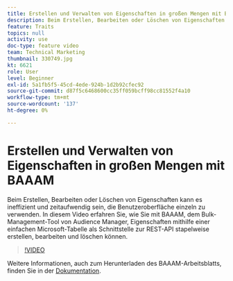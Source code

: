 ```yaml
---
title: Erstellen und Verwalten von Eigenschaften in großen Mengen mit BAAAM
description: Beim Erstellen, Bearbeiten oder Löschen von Eigenschaften kann es ineffizient und zeitaufwendig sein, die Benutzeroberfläche einzeln zu verwenden. In diesem Video erfahren Sie, wie Sie mit BAAAM, dem Bulk-Management-Tool von Audience Manager, Eigenschaften mithilfe einer einfachen Microsoft-Tabelle als Schnittstelle zur REST-API stapelweise erstellen, bearbeiten und löschen können.
feature: Traits
topics: null
activity: use
doc-type: feature video
team: Technical Marketing
thumbnail: 330749.jpg
kt: 6621
role: User
level: Beginner
exl-id: 5a1fb5f5-45cd-4ede-924b-1d2b92cfec92
source-git-commit: d87f5c6468600cc35ff059bcff98cc81552f4a10
workflow-type: tm+mt
source-wordcount: '137'
ht-degree: 0%

---
```


# Erstellen und Verwalten von Eigenschaften in großen Mengen mit BAAAM

Beim Erstellen, Bearbeiten oder Löschen von Eigenschaften kann es ineffizient und zeitaufwendig sein, die Benutzeroberfläche einzeln zu verwenden. In diesem Video erfahren Sie, wie Sie mit BAAAM, dem Bulk-Management-Tool von Audience Manager, Eigenschaften mithilfe einer einfachen Microsoft-Tabelle als Schnittstelle zur REST-API stapelweise erstellen, bearbeiten und löschen können.

>[!VIDEO](https://video.tv.adobe.com/v/330749/?quality=12&learn=on)

Weitere Informationen, auch zum Herunterladen des BAAAM-Arbeitsblatts, finden Sie in der [Dokumentation](https://experienceleague.adobe.com/docs/audience-manager/user-guide/reference/bulk-management-tools/bulk-management-intro.html?lang=en#reference).
